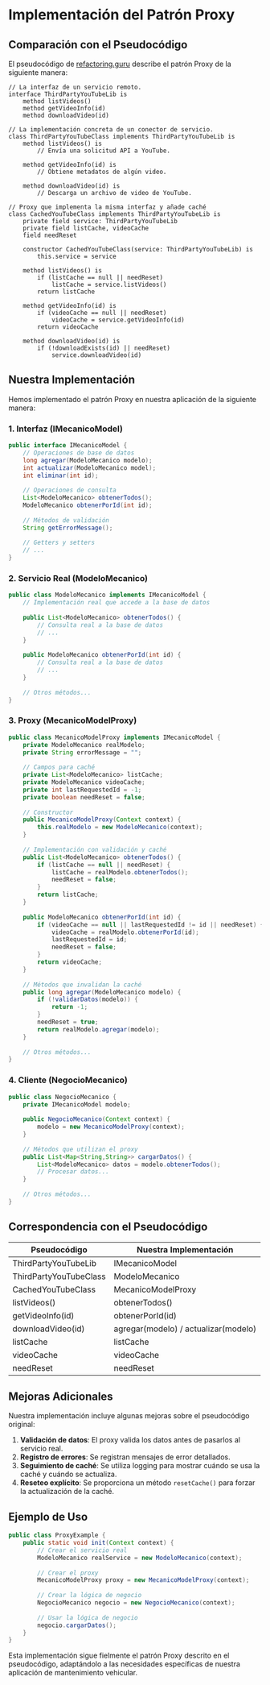 # Implementación del Patrón Proxy

## Comparación con el Pseudocódigo

El pseudocódigo de [refactoring.guru](https://refactoring.guru/es/design-patterns/proxy) describe el patrón Proxy de la siguiente manera:

```
// La interfaz de un servicio remoto.
interface ThirdPartyYouTubeLib is
    method listVideos()
    method getVideoInfo(id)
    method downloadVideo(id)

// La implementación concreta de un conector de servicio.
class ThirdPartyYouTubeClass implements ThirdPartyYouTubeLib is
    method listVideos() is
        // Envía una solicitud API a YouTube.

    method getVideoInfo(id) is
        // Obtiene metadatos de algún video.

    method downloadVideo(id) is
        // Descarga un archivo de video de YouTube.

// Proxy que implementa la misma interfaz y añade caché
class CachedYouTubeClass implements ThirdPartyYouTubeLib is
    private field service: ThirdPartyYouTubeLib
    private field listCache, videoCache
    field needReset

    constructor CachedYouTubeClass(service: ThirdPartyYouTubeLib) is
        this.service = service

    method listVideos() is
        if (listCache == null || needReset)
            listCache = service.listVideos()
        return listCache

    method getVideoInfo(id) is
        if (videoCache == null || needReset)
            videoCache = service.getVideoInfo(id)
        return videoCache

    method downloadVideo(id) is
        if (!downloadExists(id) || needReset)
            service.downloadVideo(id)
```

## Nuestra Implementación

Hemos implementado el patrón Proxy en nuestra aplicación de la siguiente manera:

### 1. Interfaz (IMecanicoModel)

```java
public interface IMecanicoModel {
    // Operaciones de base de datos
    long agregar(ModeloMecanico modelo);
    int actualizar(ModeloMecanico model);
    int eliminar(int id);
    
    // Operaciones de consulta
    List<ModeloMecanico> obtenerTodos();
    ModeloMecanico obtenerPorId(int id);
    
    // Métodos de validación
    String getErrorMessage();
    
    // Getters y setters
    // ...
}
```

### 2. Servicio Real (ModeloMecanico)

```java
public class ModeloMecanico implements IMecanicoModel {
    // Implementación real que accede a la base de datos
    
    public List<ModeloMecanico> obtenerTodos() {
        // Consulta real a la base de datos
        // ...
    }
    
    public ModeloMecanico obtenerPorId(int id) {
        // Consulta real a la base de datos
        // ...
    }
    
    // Otros métodos...
}
```

### 3. Proxy (MecanicoModelProxy)

```java
public class MecanicoModelProxy implements IMecanicoModel {
    private ModeloMecanico realModelo;
    private String errorMessage = "";
    
    // Campos para caché
    private List<ModeloMecanico> listCache;
    private ModeloMecanico videoCache;
    private int lastRequestedId = -1;
    private boolean needReset = false;
    
    // Constructor
    public MecanicoModelProxy(Context context) {
        this.realModelo = new ModeloMecanico(context);
    }
    
    // Implementación con validación y caché
    public List<ModeloMecanico> obtenerTodos() {
        if (listCache == null || needReset) {
            listCache = realModelo.obtenerTodos();
            needReset = false;
        }
        return listCache;
    }
    
    public ModeloMecanico obtenerPorId(int id) {
        if (videoCache == null || lastRequestedId != id || needReset) {
            videoCache = realModelo.obtenerPorId(id);
            lastRequestedId = id;
            needReset = false;
        }
        return videoCache;
    }
    
    // Métodos que invalidan la caché
    public long agregar(ModeloMecanico modelo) {
        if (!validarDatos(modelo)) {
            return -1;
        }
        needReset = true;
        return realModelo.agregar(modelo);
    }
    
    // Otros métodos...
}
```

### 4. Cliente (NegocioMecanico)

```java
public class NegocioMecanico {
    private IMecanicoModel modelo;
    
    public NegocioMecanico(Context context) {
        modelo = new MecanicoModelProxy(context);
    }
    
    // Métodos que utilizan el proxy
    public List<Map<String,String>> cargarDatos() {
        List<ModeloMecanico> datos = modelo.obtenerTodos();
        // Procesar datos...
    }
    
    // Otros métodos...
}
```

## Correspondencia con el Pseudocódigo

| Pseudocódigo | Nuestra Implementación |
|--------------|------------------------|
| ThirdPartyYouTubeLib | IMecanicoModel |
| ThirdPartyYouTubeClass | ModeloMecanico |
| CachedYouTubeClass | MecanicoModelProxy |
| listVideos() | obtenerTodos() |
| getVideoInfo(id) | obtenerPorId(id) |
| downloadVideo(id) | agregar(modelo) / actualizar(modelo) |
| listCache | listCache |
| videoCache | videoCache |
| needReset | needReset |

## Mejoras Adicionales

Nuestra implementación incluye algunas mejoras sobre el pseudocódigo original:

1. **Validación de datos**: El proxy valida los datos antes de pasarlos al servicio real.
2. **Registro de errores**: Se registran mensajes de error detallados.
3. **Seguimiento de caché**: Se utiliza logging para mostrar cuándo se usa la caché y cuándo se actualiza.
4. **Reseteo explícito**: Se proporciona un método `resetCache()` para forzar la actualización de la caché.

## Ejemplo de Uso

```java
public class ProxyExample {
    public static void init(Context context) {
        // Crear el servicio real
        ModeloMecanico realService = new ModeloMecanico(context);
        
        // Crear el proxy
        MecanicoModelProxy proxy = new MecanicoModelProxy(context);
        
        // Crear la lógica de negocio
        NegocioMecanico negocio = new NegocioMecanico(context);
        
        // Usar la lógica de negocio
        negocio.cargarDatos();
    }
}
```

Esta implementación sigue fielmente el patrón Proxy descrito en el pseudocódigo, adaptándolo a las necesidades específicas de nuestra aplicación de mantenimiento vehicular.